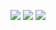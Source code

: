 <p align="center">
  
  <img src="https://combinedcodingstats.azurewebsites.net/gitlab/riquettinha?platform=gitlab&background=false&refresh=202109181833"/>

  <img src="https://combinedcodingstats.azurewebsites.net/gitlab/riquettinha?platform=github&background=false&refresh=202109181833"/>
  
  <img src="https://combinedcodingstats.azurewebsites.net/gitlab/riquettinha?platform=github&theme=dark&refresh=202109181833"/>

</p>
